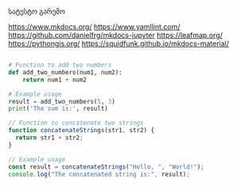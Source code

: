 სატესტო გარემო

https://www.mkdocs.org/
https://www.yamllint.com/
https://github.com/danielfrg/mkdocs-jupyter
https://leafmap.org/
https://pythongis.org/
https://squidfunk.github.io/mkdocs-material/


```py title="add_numbers.py" linenums="1"

# Function to add two numbers
def add_two_numbers(num1, num2):
    return num1 + num2

# Example usage
result = add_two_numbers(5, 3)
print('The sum is:', result)
```

```js title="code-examples.md" linenums="1" hl_lines="2-4"
// Function to concatenate two strings
function concatenateStrings(str1, str2) {
  return str1 + str2;
}

// Example usage
const result = concatenateStrings("Hello, ", "World!");
console.log("The concatenated string is:", result);
```